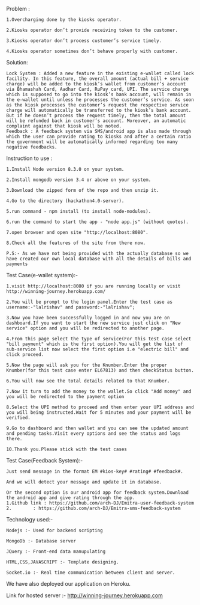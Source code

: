 Problem :

	1.Overcharging done by the kiosks operator.

	2.Kiosks operator don’t provide receiving token to the customer.

	3.Kiosks operator don’t process customer’s service timely.

	4.Kiosks operator sometimes don’t behave properly with customer.

Solution:

	Lock System : Added a new feature in the existing e-wallet called lock facility. In this feature, the overall amount (actual bill + service charge) will be added to the kiosk’s wallet from customer’s account via Bhamashah Card, Aadhar Card, RuPay card, UPI. The service charge which is supposed to go into the kiosk’s bank account, will remain in the e-wallet until unless he processes the customer’s service. As soon as the kiosk processes the customer’s request the respective service charge will automatically be transferred to the kiosk’s bank account. But if he doesn’t process the request timely, then the total amount will be refunded back in customer’s account. Moreover, an automatic complaint against that kiosk will be noted.
	Feedback : A feedback system via SMS/android app is also made through which the user can provide rating to kiosks and after a certain ratio the government will be automatically informed regarding too many negative feedbacks.

Instruction to use :

	1.Install Node version 8.3.0 on your system.

	2.Install mongodb version 3.4 or above on your system.

	3.Download the zipped form of the repo and then unzip it.

	4.Go to the directory (hackathon4.0-server).

	5.run command - npm install (to install node-modules).

	6.run the command to start the app - "node app.js" (without quotes).

	7.open browser and open site "http://localhost:8080".

	8.Check all the features of the site from there now.

	P.S:- As we have not being provided with the actually database so we have created our own local database with all the details of bills and payments
	

Test Case(e-wallet system):-

	1.visit http://localhost:8080 if you are running locally or visit http://winning-journey.herokuapp.com/

	2.You will be prompt to the login panel.Enter the test case as username:-"lalrishav" and password:-"lalrishav";

	3.Now you have been successfully logged in and now you are on dashboard.If you want to start the new service just click on "New service" option and you will be redirected to another page.

	4.From this page select the type of service(For this test case select "bill payment" which is the first option).You will get the list of sub-service list now select the first option i.e "electric bill" and click proceed.

	5.Now the page will ask you for the Knumber.Enter the proper Knumber(for this test case enter EL67813) and then checkStatus button.

	6.You will now see the total details related to that Knumber.

	7.Now it turn to add the money to the wallet.So click "Add money" and you will be redirected to the payment option

	8.Select the UPI method to proceed and then enter your UPI address and you will being instructed.Wait for 5 minutes and your payment will be verified.

	9.Go to dashboard and then wallet and you can see the updated amount and pending tasks.Visit every options and see the status and logs there.

	10.Thank you.Please stick with the test cases

Test Case(Feedback System):-

	Just send message in the format EM #kios-key# #rating# #feedback#.

	And we will detect your message and update it in database.

	Or the second option is our android app for feedback system.Download the android app and give rating through the app.
	1.Github link : https://github.com/arch-DJ/Emitra-user-feedback-system
	2. 	      : https://github.com/arch-DJ/Emitra-sms-feedback-system	

Technology used:-  

	Nodejs :- Used for backend scripting

	MongoDb :- Database server

	JQuery :- Front-end data manupulating

	HTML,CSS,JAVASCRIPT :- Template designing.

	Socket.io :- Real time communication between client and server.

We have also deployed our application on Heroku.

Link for hosted server :- http://winning-journey.herokuapp.com


